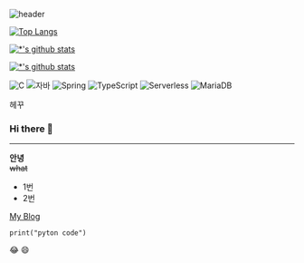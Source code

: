 ![header](https://capsule-render.vercel.app/api?type=wave&color=auto&height=300&section=header&text=깃허브%20특강&fontSize=90)



[![Top Langs](https://github-readme-stats.vercel.app/api/top-langs/?username=bjiyeong)](https://github.com/bjiyeong/github-readme-stats)



[![*'s github stats](https://github-readme-stats.vercel.app/api?username=bjiyeong)](https://github.com/bjiyeong)


[![*'s github stats](https://github-readme-stats.vercel.app/api?username=bjiyeong&show_icons=true&theme=radical)](https://github.com/bjiyeong)


![C](https://img.shields.io/badge/-C-123456?style=flat-square&logo=C&logoColor=black)
![자바](https://img.shields.io/badge/-자바-007396?style=flat&logo=Java&logoColor=ffffff)
![Spring](https://img.shields.io/badge/-Spring-6DB33F?style=for-the-badge&logo=Spring&logoColor=white)
![TypeScript](https://img.shields.io/badge/-TypeScript-3178C6?style=flat-square&logo=TypeScript&logoColor=white)
![Serverless](https://img.shields.io/badge/-Serverless-FD5750?style=flat-square&logo=Serverless&logoColor=magenta)
![MariaDB](https://img.shields.io/badge/-MariaDB-1F305F?style=flat-square&logo=mariadb&logoColor=white)



헤꾸



### Hi there 👋

---
**안녕**<br>
~~what~~

* 1번
* 2번

[My Blog](https://blog.naver.com/wldudb8470)

```
print("pyton code")
```

:joy:
:smile:
